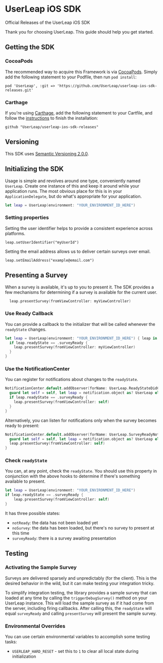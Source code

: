# UserLeap iOS SDK

Official Releases of the UserLeap iOS SDK

Thank you for choosing UserLeap. This guide should help you get started.

## Getting the SDK

### CocoaPods

The recommended way to acquire this Framework is via [CocoaPods](https://cocoapods.org). Simply add the following statement to your Podfile, then run `pod install`:

```
pod 'UserLeap', :git => 'https://github.com/UserLeap/userleap-ios-sdk-releases.git'
```

### Carthage

If you're using [Carthage](https://github.com/Carthage/Carthage), add the following statement to your Cartfile, and follow the [instructions](https://github.com/Carthage/Carthage#quick-start) to finish the installation:

```
github "UserLeap/userleap-ios-sdk-releases"
```

## Versioning

This SDK uses [Semantic Versioning 2.0.0](https://semver.org).

## Initializing the SDK

Usage is simple and revolves around one type, conveniently named `UserLeap`. Create one instance of this and keep it around while your application runs. The most obvious place for this is in your `ApplicationDelegate`, but do what's appropriate for your application.

```swift
let leap = UserLeap(environment: "YOUR_ENVIRONMENT_ID_HERE")
```

### Setting properties

Setting the user identifier helps to provide a consistent experience across platforms.

```
leap.setUserIdentifier("myUserId")
```

Setting the email address allows us to deliver certain surveys over email.

```
leap.setEmailAddress("example@email.com")
```

## Presenting a Survey

When a survey is available, it's up to you to present it. The SDK provides a few mechanisms for determining if a survey is available for the current user.

```swift
  leap.presentSurvey(fromViewController: myViewController)
```

### Use Ready Callback

You can provide a callback to the initializer that will be called whenever the `readyState` changes.

```swift
let leap = UserLeap(environment: "YOUR_ENVIRONMENT_ID_HERE") { leap in
  if leap.readyState == .surveyReady {
    leap.presentSurvey(fromViewController: myViewController)
  }
}
```

### Use the NotificationCenter

You can register for notifications about changes to the `readyState`.

```swift
NotificationCenter.default.addObserver(forName: UserLeap.ReadyStateDidChangeNotification, object: nil, queue: .main) { [weak self] notification in
  guard let self = self, let leap = notification.object as? UserLeap else { return }
  if leap.readyState == .surveyReady {
    leap.presentSurvey(fromViewController: self)
  }
}
```

Alternatively, you can listen for notifications only when the survey becomes ready to present:

```swift
NotificationCenter.default.addObserver(forName: UserLeap.SurveyReadyNotification, object: nil, queue: .main) { [weak self] notification in
  guard let self = self, let leap = notification.object as? UserLeap else { return }
  leap.presentSurvey(fromViewController: self)
}
```


### Check `readyState`

You can, at any point, check the `readyState`. You should use this property in conjunction with the above hooks to determine if there's something available to present.

```swift
let leap = UserLeap(environment: "YOUR_ENVIRONMENT_ID_HERE")
if leap.readyState == .surveyReady {
    leap.presentSurvey(fromViewController: self)
}
```

It has three possible states:

* `notReady`: the data has not been loaded yet
* `noSurvey`: the data has been loaded, but there's no survey to present at this time
* `surveyReady`: there is a survey awaiting presentation

## Testing

### Activating the Sample Survey

Surveys are delivered sparsely and unpredictably (for the client). This is the desired behavior in the wild, but it can make testing your integration tricky.

To simplify integration testing, the library provides a sample survey that can loaded at any time by calling the `triggerDebugSurvey()` method on your UserLeap instance. This will load the sample survey as if it had come from the server, including firing callbacks. After calling this, the `readyState` will equal `surveyReady` and calling `presentSurvey` will present the sample survey.


### Environmental Overrides

You can use certain environmental variables to accomplish some testing tasks:

* `USERLEAP_HARD_RESET` - set this to `1` to clear all local state during initialization

